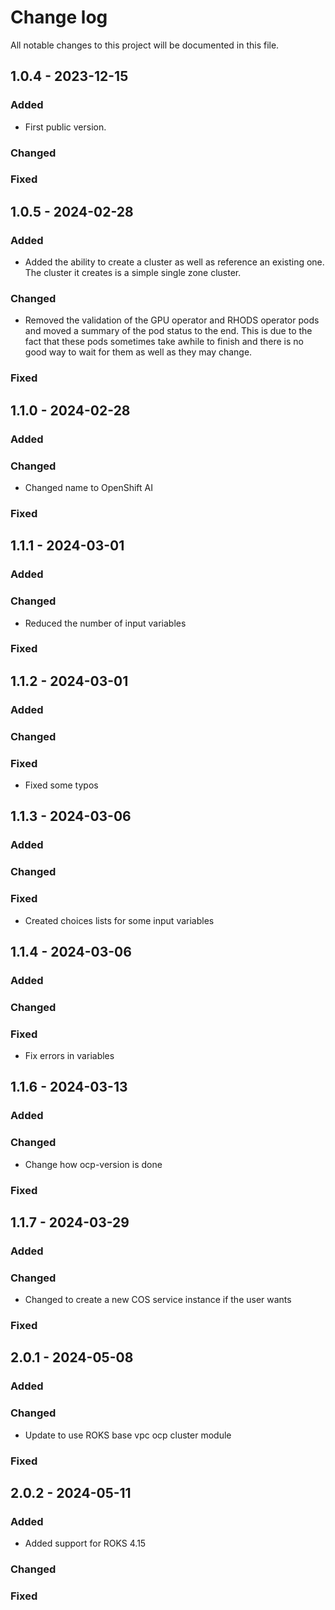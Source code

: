 # Change log

All notable changes to this project will be documented in this file.

## 1.0.4 - 2023-12-15

### Added
   * First public version.
### Changed
### Fixed

## 1.0.5 - 2024-02-28
### Added
   * Added the ability to create a cluster as well as reference an existing one. The cluster it creates is a simple single zone cluster.
### Changed
   * Removed the validation of the GPU operator and RHODS operator pods and moved a summary of the pod status to the end. This is due to the fact that these pods sometimes take awhile to finish and there is no good way to wait for them as well as they may change.
### Fixed

## 1.1.0 - 2024-02-28
### Added
### Changed
   * Changed name to OpenShift AI
### Fixed

## 1.1.1 - 2024-03-01
### Added
### Changed
   * Reduced the number of input variables
### Fixed

## 1.1.2 - 2024-03-01
### Added
### Changed
### Fixed
   * Fixed some typos

## 1.1.3 - 2024-03-06
### Added
### Changed
### Fixed
   * Created choices lists for some input variables

## 1.1.4 - 2024-03-06
### Added
### Changed
### Fixed
   * Fix errors in variables

## 1.1.6 - 2024-03-13
### Added
### Changed
   * Change how ocp-version is done
### Fixed

## 1.1.7 - 2024-03-29
### Added
### Changed
   * Changed to create a new COS service instance if the user wants
### Fixed

## 2.0.1 - 2024-05-08
### Added
### Changed
   * Update to use ROKS base vpc ocp cluster module
### Fixed

## 2.0.2 - 2024-05-11
### Added
   * Added support for ROKS 4.15
### Changed
### Fixed
